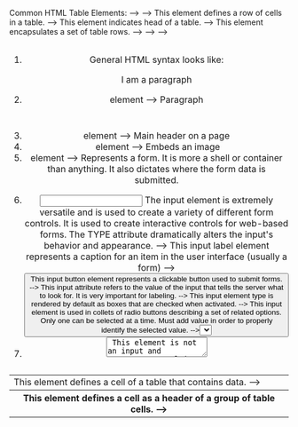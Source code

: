 Common HTML Table Elements: 
--> <table>
--> <td> This element defines a cell of a table that contains data. 
--> <tr> This element defines a row of cells in a table. 
--> <th> This element defines a cell as a header of a group of table cells. 
--> <thead> This element indicates head of a table. 
--> <tbody> This element encapsulates a set of table rows.
--> <tfoot>
--> <colgroup>
--> <caption>
	
1. General HTML syntax looks like: <p>I am a paragraph</p> 
2. <p></p> element --> Paragraph
3. <h1></h1> element --> Main header on a page
4. <img> element --> Embeds an image
5. <form> element --> Represents a form. It is more a shell or container than anything. It also dictates where the form data is submitted.
6. <input> The input element is extremely versatile and is used to create a variety of different form controls. It is used to create interactive controls for web-based forms. The TYPE attribute dramatically alters the input's behavior and appearance. 
	--> <label> This input label element represents a caption for an item in the user interface (usually a form)
	--> <button> This input button element represents a clickable button used to submit forms. 
	--><name> This input attribute refers to the value of the input that tells the server what to look for. It is very important for labeling. 
	--><checkbox> This input element type is rendered by default as boxes that are checked when activated. 
	--><radio> This input element is used in collets of radio buttons describing a set of related options. Only one can be selected at a time. Must add value in order to properly identify the selected value. 
	--><select> This element works with another element to create a drop-down menu. 
	--><range> This element type allows the use to specify a numeric value which must be no less than a given value and no more than another given value. 
7. <textarea> This element is not an input and represents a multi-line plain-text editing control, useful when you want to allow users to enter a sizeable amount of free-form text. For comments, reviews, feedback. 
8. <required> This Boolean attribute indicates that the user must specify a value for the input before the owning form can be submitted. 